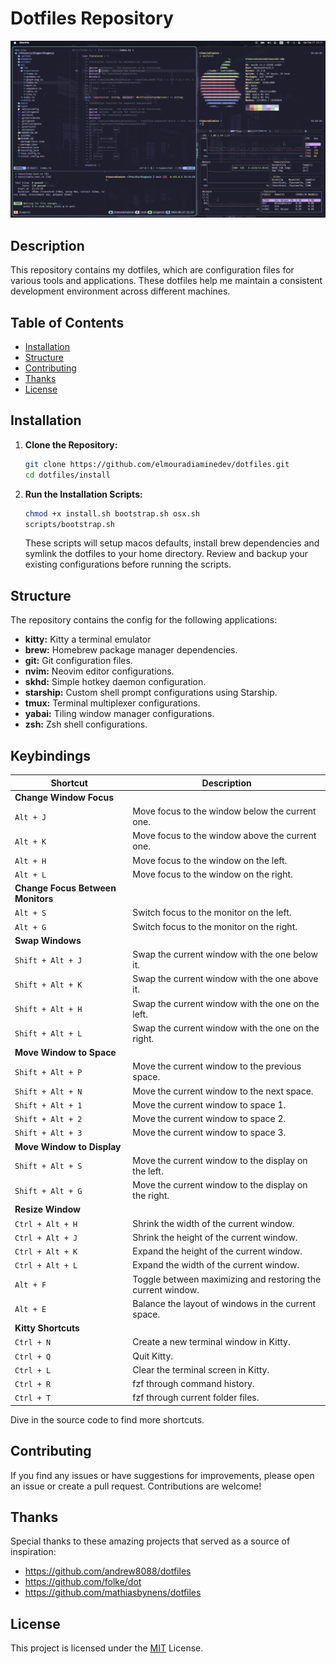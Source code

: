 # Dotfiles Repository

![Alt Text](thumbnail.png)

## Description

This repository contains my dotfiles, which are configuration files for various tools and applications. These dotfiles help me maintain a consistent development environment across different machines.

## Table of Contents

- [Installation](#installation)
- [Structure](#structure)
- [Contributing](#contributing)
- [Thanks](#Thanks)
- [License](#license)

## Installation

1. **Clone the Repository:**

   ```bash
   git clone https://github.com/elmouradiaminedev/dotfiles.git
   cd dotfiles/install
   ```

2. **Run the Installation Scripts:**

   ```bash
   chmod +x install.sh bootstrap.sh osx.sh
   scripts/bootstrap.sh
   ```

   These scripts will setup macos defaults, install brew dependencies and symlink the dotfiles to your home directory. Review and backup your existing configurations before running the scripts.

## Structure

The repository contains the config for the following applications:

- **kitty:** Kitty a terminal emulator
- **brew:** Homebrew package manager dependencies.
- **git:** Git configuration files.
- **nvim:** Neovim editor configurations.
- **skhd:** Simple hotkey daemon configuration.
- **starship:** Custom shell prompt configurations using Starship.
- **tmux:** Terminal multiplexer configurations.
- **yabai:** Tiling window manager configurations.
- **zsh:** Zsh shell configurations.

## Keybindings

| Shortcut                          | Description                                                 |
| --------------------------------- | ----------------------------------------------------------- |
| **Change Window Focus**                                                                        |
| `Alt + J`                         | Move focus to the window below the current one.             |
| `Alt + K`                         | Move focus to the window above the current one.             |
| `Alt + H`                         | Move focus to the window on the left.                       |
| `Alt + L`                         | Move focus to the window on the right.                      |
| **Change Focus Between Monitors**                                                              |
| `Alt + S`                         | Switch focus to the monitor on the left.                    |
| `Alt + G`                         | Switch focus to the monitor on the right.                    |
| **Swap Windows**                                                                               |
| `Shift + Alt + J`                 | Swap the current window with the one below it.              |
| `Shift + Alt + K`                 | Swap the current window with the one above it.              |
| `Shift + Alt + H`                 | Swap the current window with the one on the left.           |
| `Shift + Alt + L`                 | Swap the current window with the one on the right.          |
| **Move Window to Space**                                                                       |
| `Shift + Alt + P`                 | Move the current window to the previous space.              |
| `Shift + Alt + N`                 | Move the current window to the next space.                  |
| `Shift + Alt + 1`                 | Move the current window to space 1.                         |
| `Shift + Alt + 2`                 | Move the current window to space 2.                         |
| `Shift + Alt + 3`                 | Move the current window to space 3.                         |
| **Move Window to Display**                                                                     |
| `Shift + Alt + S`                 | Move the current window to the display on the left.         |
| `Shift + Alt + G`                 | Move the current window to the display on the right.        |
| **Resize Window**                                                                              |
| `Ctrl + Alt + H`                  | Shrink the width of the current window.                     |
| `Ctrl + Alt + J`                  | Shrink the height of the current window.                    |
| `Ctrl + Alt + K`                  | Expand the height of the current window.                    |
| `Ctrl + Alt + L`                  | Expand the width of the current window.                     |
| `Alt + F`                         | Toggle between maximizing and restoring the current window. |
| `Alt + E`                         | Balance the layout of windows in the current space.         |
| **Kitty Shortcuts**                                                                        |
| `Ctrl + N`                        | Create a new terminal window in Kitty.                  |
| `Ctrl + Q`                        | Quit Kitty.                                             |
| `Ctrl + L`                        | Clear the terminal screen in Kitty.                     |
| `Ctrl + R`                        | fzf through command history.                                |
| `Ctrl + T`                        | fzf through current folder files.                           |

Dive in the source code to find more shortcuts.

## Contributing

If you find any issues or have suggestions for improvements, please open an issue or create a pull request. Contributions are welcome!

## Thanks

Special thanks to these amazing projects that served as a source of inspiration:
- https://github.com/andrew8088/dotfiles
- https://github.com/folke/dot
- https://github.com/mathiasbynens/dotfiles

## License

This project is licensed under the [MIT](https://github.com/elmouradiaminedev/dotfiles/blob/main/LICENSE) License.
